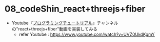 # 08_codeShin_react+threejs+fiber
- Youtube『[プログラミングチュートリアル](https://www.youtube.com/@user-hl9uv6cv7k)』チャンネルの"react+threejs+fiber"動画を実装してみる
  * refer Youtube : https://www.youtube.com/watch?v=UVZ0UkdKgmY
